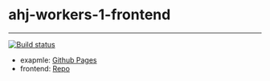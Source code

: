 # ahj-workers-1-frontend
--------------------
[![Build status](https://ci.appveyor.com/api/projects/status/m8wv32e3b3ccjpen?svg=true)](https://ci.appveyor.com/project/tarapiygin/ahj-workers-1-frontend)

- exapmle: <a href="https://tarapiygin.github.io/ahj-workers-1-frontend/">Github Pages</a>
- frontend: <a href="https://github.com/tarapiygin/ahj-workers-1-frontend/">Repo</a>
